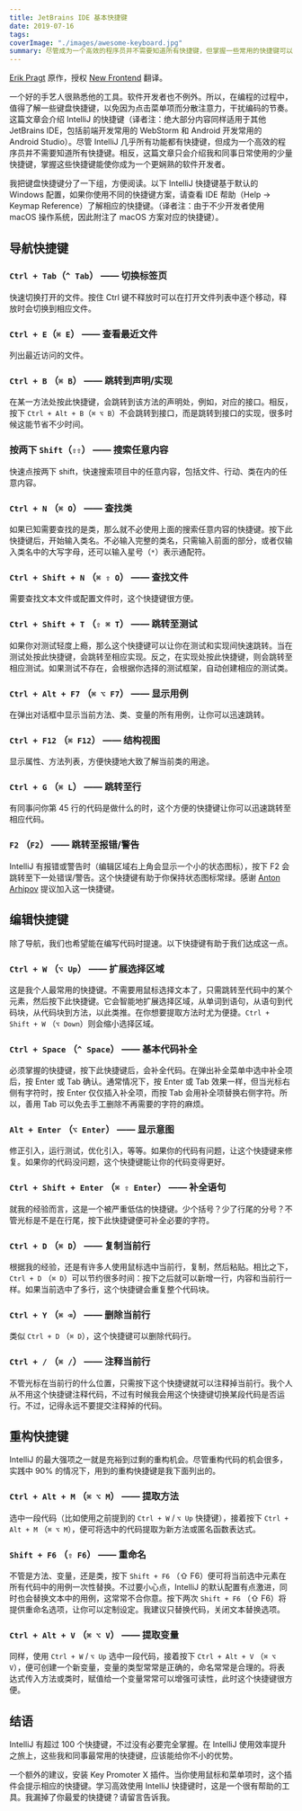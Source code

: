 ```yaml
---
title: JetBrains IDE 基本快捷键
date: 2019-07-16
tags:
coverImage: "./images/awesome-keyboard.jpg"
summary: 尽管成为一个高效的程序员并不需要知道所有快捷键，但掌握一些常用的快捷键可以避免因为点击菜单项分散注意力，干扰编码节奏。
---
```


[Erik Pragt] 原作，授权 [New Frontend](https://nextfe.com/) 翻译。

[Erik Pragt]: https://www.jworks.io/essential-intellij-shortcuts/

一个好的手艺人很熟悉他的工具。软件开发者也不例外。所以，在编程的过程中，值得了解一些键盘快捷键，以免因为点击菜单项而分散注意力，干扰编码的节奏。这篇文章会介绍 IntelliJ 的快捷键（译者注：绝大部分内容同样适用于其他 JetBrains IDE，包括前端开发常用的 WebStorm 和 Android 开发常用的 Android Studio）。尽管 IntelliJ 几乎所有功能都有快捷键，但成为一个高效的程序员并不需要知道所有快捷键。相反，这篇文章只会介绍我和同事日常使用的少量快捷键，掌握这些快捷键能使你成为一个更娴熟的软件开发者。

我把键盘快捷键分了一下组，方便阅读。以下 IntelliJ 快捷键基于默认的 Windows 配置，如果你使用不同的快捷键方案，请查看 IDE 帮助（Help -> Keymap Reference）了解相应的快捷键。（译者注：由于不少开发者使用 macOS 操作系统，因此附注了 macOS 方案对应的快捷键）。

## 导航快捷键

### `Ctrl + Tab`（`^ Tab`） —— 切换标签页

快速切换打开的文件。按住 Ctrl 键不释放时可以在打开文件列表中逐个移动，释放时会切换到相应文件。

### `Ctrl + E`（`⌘ E`） —— 查看最近文件

列出最近访问的文件。

### `Ctrl + B` （`⌘ B`） —— 跳转到声明/实现

在某一方法处按此快捷键，会跳转到该方法的声明处，例如，对应的接口。相反，按下 `Ctrl + Alt + B`（`⌘ ⌥ B`）不会跳转到接口，而是跳转到接口的实现，很多时候这能节省不少时间。

### 按两下 `Shift`（`⇧⇧`） —— 搜索任意内容

快速点按两下 shift，快速搜索项目中的任意内容，包括文件、行动、类在内的任意内容。

### `Ctrl + N` （`⌘ O`） —— 查找类

如果已知需要查找的是类，那么就不必使用上面的搜索任意内容的快捷键。按下此快捷键后，开始输入类名。不必输入完整的类名，只需输入前面的部分，或者仅输入类名中的大写字母，还可以输入星号（`*`）表示通配符。

### `Ctrl + Shift + N` （`⌘ ⇧ O`） —— 查找文件

需要查找文本文件或配置文件时，这个快捷键很方便。

### `Ctrl + Shift + T` （`⇧ ⌘ T`） —— 跳转至测试

如果你对测试轻度上瘾，那么这个快捷键可以让你在测试和实现间快速跳转。当在测试处按此快捷键，会跳转至相应实现。反之，在实现处按此快捷键，则会跳转至相应测试。如果测试不存在，会根据你选择的测试框架，自动创建相应的测试类。

### `Ctrl + Alt + F7` （`⌘ ⌥ F7`） —— 显示用例

在弹出对话框中显示当前方法、类、变量的所有用例，让你可以迅速跳转。

### `Ctrl + F12` （`⌘ F12`） —— 结构视图

显示属性、方法列表，方便快捷地大致了解当前类的用途。

### `Ctrl + G` （`⌘ L`） —— 跳转至行

有同事问你第 45 行的代码是做什么的时，这个方便的快捷键让你可以迅速跳转至相应代码。

### `F2` （`F2`） —— 跳转至报错/警告

IntelliJ 有报错或警告时（编辑区域右上角会显示一个小的状态图标），按下 F2 会跳转至下一处错误/警告。这个快捷键有助于你保持状态图标常绿。感谢 [Anton Arhipov] 提议加入这一快捷键。

[Anton Arhipov]: https://twitter.com/antonarhipov/status/1122756808534372352?s=20

## 编辑快捷键

除了导航，我们也希望能在编写代码时提速。以下快捷键有助于我们达成这一点。

### `Ctrl + W` （`⌥ Up`） —— 扩展选择区域

这是我个人最常用的快捷键。不需要用鼠标选择文本了，只需跳转至代码中的某个元素，然后按下此快捷键。它会智能地扩展选择区域，从单词到语句，从语句到代码块，从代码块到方法，以此类推。在你想要提取方法时尤为便捷。`Ctrl + Shift + W` （`⌥ Down`）则会缩小选择区域。

### `Ctrl + Space` （`^ Space`） —— 基本代码补全

必须掌握的快捷键，按下此快捷键后，会补全代码。在弹出补全菜单中选中补全项后，按 Enter 或 Tab 确认。通常情况下，按 Enter 或 Tab 效果一样，但当光标右侧有字符时，按 Enter 仅仅插入补全项，而按 Tab 会用补全项替换右侧字符。所以，善用 Tab 可以免去手工删除不再需要的字符的麻烦。

### `Alt + Enter` （`⌥ Enter`） —— 显示意图

修正引入，运行测试，优化引入，等等。如果你的代码有问题，让这个快捷键来修复。如果你的代码没问题，这个快捷键能让你的代码变得更好。

### `Ctrl + Shift + Enter` （`⌘ ⇧ Enter`） —— 补全语句

就我的经验而言，这是一个被严重低估的快捷键。少个括号？少了行尾的分号？不管光标是不是在行尾，按下此快捷键便可补全必要的字符。

### `Ctrl + D` （`⌘ D`） —— 复制当前行

根据我的经验，还是有许多人使用鼠标选中当前行，复制，然后粘贴。相比之下，`Ctrl + D` （`⌘ D`）可以节约很多时间：按下之后就可以新增一行，内容和当前行一样。如果当前选中了多行，这个快捷键会重复整个代码块。

### `Ctrl + Y` （`⌘ ⌫`） —— 删除当前行

类似 `Ctrl + D` （`⌘ D`），这个快捷键可以删除代码行。

### `Ctrl + /` （`⌘ /`） —— 注释当前行

不管光标在当前行的什么位置，只需按下这个快捷键就可以注释掉当前行。我个人从不用这个快捷键注释代码，不过有时候我会用这个快捷键切换某段代码是否运行。不过，记得永远不要提交注释掉的代码。

## 重构快捷键

IntelliJ 的最大强项之一就是充裕到过剩的重构机会。尽管重构代码的机会很多，实践中 90% 的情况下，用到的重构快捷键是我下面列出的。

### `Ctrl + Alt + M` （`⌘ ⌥ M`） —— 提取方法

选中一段代码（比如使用之前提到的 `Ctrl + W` / `⌥ Up` 快捷键），接着按下 `Ctrl + Alt + M` （`⌘ ⌥ M`），便可将选中的代码提取为新方法或匿名函数表达式。

### `Shift + F6` （`⇧ F6`） —— 重命名

不管是方法、变量，还是类，按下 `Shift + F6` （⇧ F6）便可将当前选中元素在所有代码中的用例一次性替换。不过要小心点，IntelliJ 的默认配置有点激进，同时也会替换文本中的用例，这常常不合你意。按下两次 `Shift + F6` （⇧ F6）将提供重命名选项，让你可以定制设定。我建议只替换代码，关闭文本替换选项。

### `Ctrl + Alt + V` （`⌘ ⌥ V`） —— 提取变量

同样，使用 `Ctrl + W` / `⌥ Up` 选中一段代码，接着按下 `Ctrl + Alt + V` （`⌘ ⌥ V`），便可创建一个新变量，变量的类型常常是正确的，命名常常是合理的。将表达式传入方法或类时，赋值给一个变量常常可以增强可读性，此时这个快捷键很方便。

## 结语

IntelliJ 有超过 100 个快捷键，不过没有必要完全掌握。在 IntelliJ 使用效率提升之旅上，这些我和同事最常用的快捷键，应该能给你不小的优势。

一个额外的建议，安装 Key Promoter X 插件。当你使用鼠标和菜单项时，这个插件会提示相应的快捷键。学习高效使用 IntelliJ 快捷键时，这是一个很有帮助的工具。我漏掉了你最爱的快捷键？请留言告诉我。